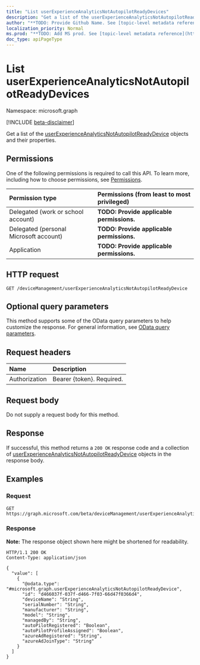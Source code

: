 ```yaml
---
title: "List userExperienceAnalyticsNotAutopilotReadyDevices"
description: "Get a list of the userExperienceAnalyticsNotAutopilotReadyDevice objects and their properties."
author: "**TODO: Provide Github Name. See [topic-level metadata reference](https://msgo.azurewebsites.net/add/document/guidelines/metadata.html#topic-level-metadata)**"
localization_priority: Normal
ms.prod: "**TODO: Add MS prod. See [topic-level metadata reference](https://msgo.azurewebsites.net/add/document/guidelines/metadata.html#topic-level-metadata)**"
doc_type: apiPageType
---
```


# List userExperienceAnalyticsNotAutopilotReadyDevices
Namespace: microsoft.graph

[!INCLUDE [beta-disclaimer](../../includes/beta-disclaimer.md)]

Get a list of the [userExperienceAnalyticsNotAutopilotReadyDevice](../resources/userexperienceanalyticsnotautopilotreadydevice.md) objects and their properties.

## Permissions
One of the following permissions is required to call this API. To learn more, including how to choose permissions, see [Permissions](/graph/permissions-reference).

|Permission type|Permissions (from least to most privileged)|
|:---|:---|
|Delegated (work or school account)|**TODO: Provide applicable permissions.**|
|Delegated (personal Microsoft account)|**TODO: Provide applicable permissions.**|
|Application|**TODO: Provide applicable permissions.**|

## HTTP request

<!-- {
  "blockType": "ignored"
}
-->
``` http
GET /deviceManagement/userExperienceAnalyticsNotAutopilotReadyDevice
```

## Optional query parameters
This method supports some of the OData query parameters to help customize the response. For general information, see [OData query parameters](/graph/query-parameters).

## Request headers
|Name|Description|
|:---|:---|
|Authorization|Bearer {token}. Required.|

## Request body
Do not supply a request body for this method.

## Response

If successful, this method returns a `200 OK` response code and a collection of [userExperienceAnalyticsNotAutopilotReadyDevice](../resources/userexperienceanalyticsnotautopilotreadydevice.md) objects in the response body.

## Examples

### Request
<!-- {
  "blockType": "request",
  "name": "list_userexperienceanalyticsnotautopilotreadydevice"
}
-->
``` http
GET https://graph.microsoft.com/beta/deviceManagement/userExperienceAnalyticsNotAutopilotReadyDevice
```


### Response
**Note:** The response object shown here might be shortened for readability.
<!-- {
  "blockType": "response",
  "truncated": true,
  "@odata.type": "Collection(microsoft.graph.userExperienceAnalyticsNotAutopilotReadyDevice)"
}
-->
``` http
HTTP/1.1 200 OK
Content-Type: application/json

{
  "value": [
    {
      "@odata.type": "#microsoft.graph.userExperienceAnalyticsNotAutopilotReadyDevice",
      "id": "d466037f-037f-d466-7f03-66d47f0366d4",
      "deviceName": "String",
      "serialNumber": "String",
      "manufacturer": "String",
      "model": "String",
      "managedBy": "String",
      "autoPilotRegistered": "Boolean",
      "autoPilotProfileAssigned": "Boolean",
      "azureAdRegistered": "String",
      "azureAdJoinType": "String"
    }
  ]
}
```

